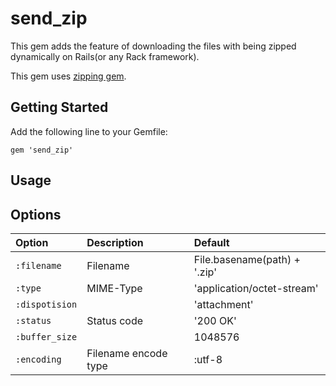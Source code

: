 send_zip
========

This gem adds the feature of downloading the files with being zipped dynamically on Rails(or any Rack framework).

This gem uses [zipping gem](https://github.com/nekojarashi/zipping).

Getting Started
--
Add the following line to your Gemfile:

    gem 'send_zip'

Usage
--



Options
--
| Option         | Description                     | Default      |
|:---------------|:--------------------------------|:-------------|
| `:filename`    |Filename                         |File.basename(path) + '.zip'|
| `:type`        |MIME-Type                        |'application/octet-stream'|
| `:dispotision` |                                 |'attachment'     |
| `:status`      |Status code                      |'200 OK'|
| `:buffer_size` |                                 |1048576|
| `:encoding`    |Filename encode type             |:utf-8|





